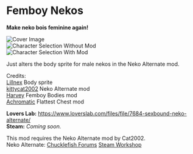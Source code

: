 # Femboy Nekos   

**Make neko bois feminine again!**

![Cover Image](https://git.voidinc.net/thakyZ/femboy-nekos/raw/media/cover.png)   
![Character Selection Without Mod](https://git.voidinc.net/thakyZ/femboy-nekos/raw/media/image0.png)   
![Character Selection With Mod](https://git.voidinc.net/thakyZ/femboy-nekos/raw/media/image1.png)   

Just alters the body sprite for male nekos in the Neko Alternate mod.

Credits:   
[Lillnex](https://github.com/Lillnex) Body sprite   
[kittycat2002](https://github.com/kittycat2002) Neko Alternate mod   
[Harvey](https://steamcommunity.com/profiles/76561198057844712) Femboy Bodies mod   
[Achromatic](https://steamcommunity.com/profiles/76561198136649623) Flattest Chest mod

**Lovers Lab:** https://www.loverslab.com/files/file/7684-sexbound-neko-alternate/   
**Steam:** *Coming soon.*

This mod requires the Neko Alternate mod by Cat2002.   
Neko Alternate: [Chucklefish Forums](https://community.playstarbound.com/resources/neko-alternate.5159/) [Steam Workshop](https://steamcommunity.com/sharedfiles/filedetails/?id=1109772923)
